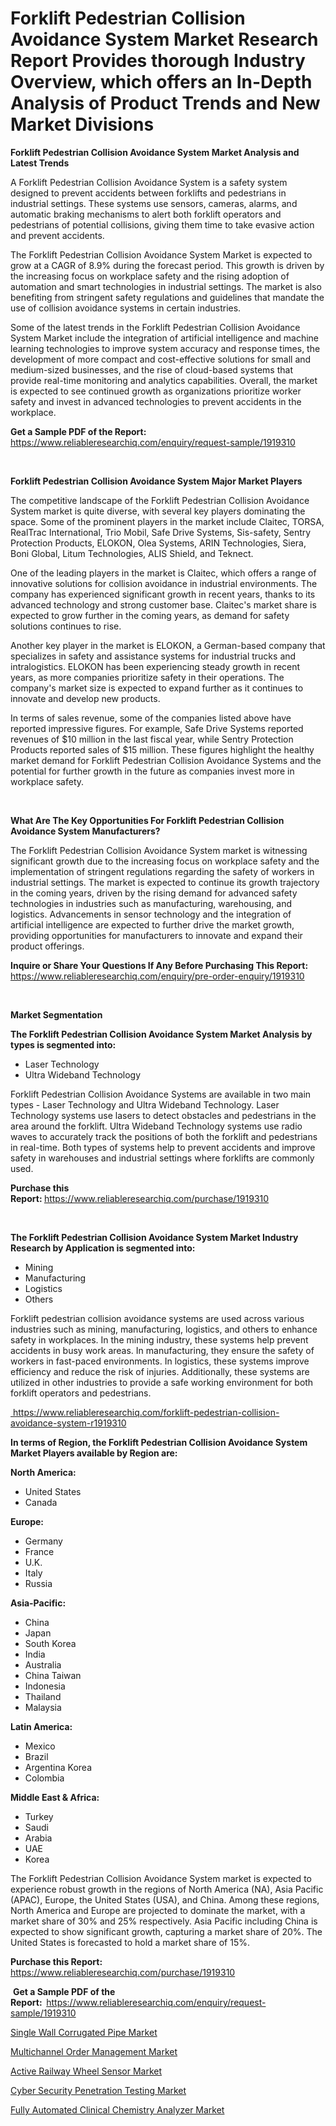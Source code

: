 <p><h1>Forklift Pedestrian Collision Avoidance System Market Research Report Provides thorough Industry Overview, which offers an In-Depth Analysis of Product Trends and New Market Divisions</h1></p><p><strong>Forklift Pedestrian Collision Avoidance System Market Analysis and Latest Trends</strong></p>
<p><p>A Forklift Pedestrian Collision Avoidance System is a safety system designed to prevent accidents between forklifts and pedestrians in industrial settings. These systems use sensors, cameras, alarms, and automatic braking mechanisms to alert both forklift operators and pedestrians of potential collisions, giving them time to take evasive action and prevent accidents.</p><p>The Forklift Pedestrian Collision Avoidance System Market is expected to grow at a CAGR of 8.9% during the forecast period. This growth is driven by the increasing focus on workplace safety and the rising adoption of automation and smart technologies in industrial settings. The market is also benefiting from stringent safety regulations and guidelines that mandate the use of collision avoidance systems in certain industries.</p><p>Some of the latest trends in the Forklift Pedestrian Collision Avoidance System Market include the integration of artificial intelligence and machine learning technologies to improve system accuracy and response times, the development of more compact and cost-effective solutions for small and medium-sized businesses, and the rise of cloud-based systems that provide real-time monitoring and analytics capabilities. Overall, the market is expected to see continued growth as organizations prioritize worker safety and invest in advanced technologies to prevent accidents in the workplace.</p></p>
<p><strong>Get a Sample PDF of the Report:&nbsp;</strong> <a href="https://www.reliableresearchiq.com/enquiry/request-sample/1919310">https://www.reliableresearchiq.com/enquiry/request-sample/1919310</a></p>
<p>&nbsp;</p>
<p><strong>Forklift Pedestrian Collision Avoidance System Major Market Players</strong></p>
<p><p>The competitive landscape of the Forklift Pedestrian Collision Avoidance System market is quite diverse, with several key players dominating the space. Some of the prominent players in the market include Claitec, TORSA, RealTrac International, Trio Mobil, Safe Drive Systems, Sis-safety, Sentry Protection Products, ELOKON, Olea Systems, ARIN Technologies, Siera, Boni Global, Litum Technologies, ALIS Shield, and Teknect.</p><p>One of the leading players in the market is Claitec, which offers a range of innovative solutions for collision avoidance in industrial environments. The company has experienced significant growth in recent years, thanks to its advanced technology and strong customer base. Claitec's market share is expected to grow further in the coming years, as demand for safety solutions continues to rise.</p><p>Another key player in the market is ELOKON, a German-based company that specializes in safety and assistance systems for industrial trucks and intralogistics. ELOKON has been experiencing steady growth in recent years, as more companies prioritize safety in their operations. The company's market size is expected to expand further as it continues to innovate and develop new products.</p><p>In terms of sales revenue, some of the companies listed above have reported impressive figures. For example, Safe Drive Systems reported revenues of $10 million in the last fiscal year, while Sentry Protection Products reported sales of $15 million. These figures highlight the healthy market demand for Forklift Pedestrian Collision Avoidance Systems and the potential for further growth in the future as companies invest more in workplace safety.</p></p>
<p>&nbsp;</p>
<p><strong>What Are The Key Opportunities For Forklift Pedestrian Collision Avoidance System Manufacturers?</strong></p>
<p><p>The Forklift Pedestrian Collision Avoidance System market is witnessing significant growth due to the increasing focus on workplace safety and the implementation of stringent regulations regarding the safety of workers in industrial settings. The market is expected to continue its growth trajectory in the coming years, driven by the rising demand for advanced safety technologies in industries such as manufacturing, warehousing, and logistics. Advancements in sensor technology and the integration of artificial intelligence are expected to further drive the market growth, providing opportunities for manufacturers to innovate and expand their product offerings.</p></p>
<p><strong>Inquire or Share Your Questions If Any Before Purchasing This Report:</strong> <a href="https://www.reliableresearchiq.com/enquiry/pre-order-enquiry/1919310">https://www.reliableresearchiq.com/enquiry/pre-order-enquiry/1919310</a></p>
<p>&nbsp;</p>
<p><strong>Market Segmentation</strong></p>
<p><strong>The Forklift Pedestrian Collision Avoidance System Market Analysis by types is segmented into:</strong></p>
<p><ul><li>Laser Technology</li><li>Ultra Wideband Technology</li></ul></p>
<p><p>Forklift Pedestrian Collision Avoidance Systems are available in two main types - Laser Technology and Ultra Wideband Technology. Laser Technology systems use lasers to detect obstacles and pedestrians in the area around the forklift. Ultra Wideband Technology systems use radio waves to accurately track the positions of both the forklift and pedestrians in real-time. Both types of systems help to prevent accidents and improve safety in warehouses and industrial settings where forklifts are commonly used.</p></p>
<p><strong>Purchase this Report:&nbsp;</strong><a href="https://www.reliableresearchiq.com/purchase/1919310">https://www.reliableresearchiq.com/purchase/1919310</a></p>
<p>&nbsp;</p>
<p><strong>The Forklift Pedestrian Collision Avoidance System Market Industry Research by Application is segmented into:</strong></p>
<p><ul><li>Mining</li><li>Manufacturing</li><li>Logistics</li><li>Others</li></ul></p>
<p><p>Forklift pedestrian collision avoidance systems are used across various industries such as mining, manufacturing, logistics, and others to enhance safety in workplaces. In the mining industry, these systems help prevent accidents in busy work areas. In manufacturing, they ensure the safety of workers in fast-paced environments. In logistics, these systems improve efficiency and reduce the risk of injuries. Additionally, these systems are utilized in other industries to provide a safe working environment for both forklift operators and pedestrians.</p></p>
<p><a href="https://www.reliableresearchiq.com/forklift-pedestrian-collision-avoidance-system-r1919310">&nbsp;https://www.reliableresearchiq.com/forklift-pedestrian-collision-avoidance-system-r1919310</a></p>
<p><strong>In terms of Region, the Forklift Pedestrian Collision Avoidance System Market Players available by Region are:</strong></p>
<p>
    <p> <strong> North America: </strong>
        <ul>
            <li>United States</li>
            <li>Canada</li>
        </ul>
        </p> 
    <p> <strong> Europe: </strong>
        <ul>
            <li>Germany</li>
            <li>France</li>
            <li>U.K.</li>
            <li>Italy</li>
            <li>Russia</li>
        </ul>
        </p> 
    <p> <strong> Asia-Pacific: </strong>
        <ul>
            <li>China</li>
            <li>Japan</li>
            <li>South Korea</li>
            <li>India</li>
            <li>Australia</li>
            <li>China Taiwan</li>
            <li>Indonesia</li>
            <li>Thailand</li>
            <li>Malaysia</li>
        </ul>
        </p> 
    <p> <strong> Latin America: </strong>
        <ul>
            <li>Mexico</li>
            <li>Brazil</li>
            <li>Argentina Korea</li>
            <li>Colombia</li>
        </ul>
        </p> 
    <p> <strong> Middle East & Africa: </strong>
        <ul>
            <li>Turkey</li>
            <li>Saudi</li>
            <li>Arabia</li>
            <li>UAE</li>
            <li>Korea</li>
        </ul>
    </p>
    </p>
<p><p>The Forklift Pedestrian Collision Avoidance System market is expected to experience robust growth in the regions of North America (NA), Asia Pacific (APAC), Europe, the United States (USA), and China. Among these regions, North America and Europe are projected to dominate the market, with a market share of 30% and 25% respectively. Asia Pacific including China is expected to show significant growth, capturing a market share of 20%. The United States is forecasted to hold a market share of 15%.</p></p>
<p><strong>Purchase this Report: </strong><a href="https://www.reliableresearchiq.com/purchase/1919310">https://www.reliableresearchiq.com/purchase/1919310</a></p>
<p>&nbsp;<strong>Get a Sample PDF of the Report:&nbsp;&nbsp;</strong><a href="https://www.reliableresearchiq.com/enquiry/request-sample/1919310">https://www.reliableresearchiq.com/enquiry/request-sample/1919310</a></p>
<p><strong></strong></p>
<p><p><a href="https://medium.com/@kathleenjacksond65/global-single-wall-corrugated-pipe-industry-research-report-competitive-landscape-market-size-68d59cd8d3e7">Single Wall Corrugated Pipe Market</a></p><p><a href="https://github.com/JordyBecker/Market-Research-Report-List-1/blob/main/multichannel-order-management-market.md">Multichannel Order Management Market</a></p><p><a href="https://medium.com/@karianerice/active-railway-wheel-sensor-market-trends-focusing-on-active-railway-wheel-sensor-market-insight-217e4da3af02">Active Railway Wheel Sensor Market</a></p><p><a href="https://www.linkedin.com/pulse/cyber-security-penetration-testing-market-global-regional-iytxe">Cyber Security Penetration Testing Market</a></p><p><a href="https://www.linkedin.com/pulse/fully-automated-clinical-chemistry-analyzer-market-growth-3pfqe?trackingId=U1me7gN6jYBZTDxSdkIa5g%3D%3D">Fully Automated Clinical Chemistry Analyzer Market</a></p></p>